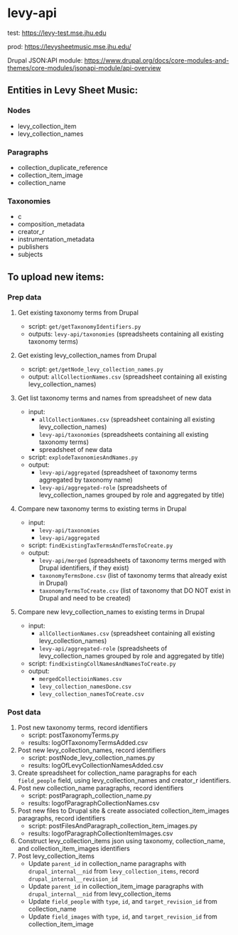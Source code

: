 # levy-api

test: https://levy-test.mse.jhu.edu

prod: https://levysheetmusic.mse.jhu.edu/


Drupal JSON:API module: https://www.drupal.org/docs/core-modules-and-themes/core-modules/jsonapi-module/api-overview

## Entities in Levy Sheet Music:

### Nodes
- levy_collection_item
- levy_collection_names

### Paragraphs
 - collection_duplicate_reference
 - collection_item_image
 - collection_name

### Taxonomies
 - c
 - composition_metadata
 - creator_r
 - instrumentation_metadata
 - publishers
 - subjects

## To upload new items:

### Prep data
1. Get existing taxonomy terms from Drupal
    - script: `get/getTaxonomyIdentifiers.py`
    - outputs: `levy-api/taxonomies` (spreadsheets containing all existing taxonomy terms)
2. Get existing levy_collection_names from Drupal
    - script: `get/getNode_levy_collection_names.py`
    - output: `allCollectionNames.csv` (spreadsheet containing all existing levy_collection_names)
3. Get list taxonomy terms and names from spreadsheet of new data
    - input:
        - `allCollectionNames.csv` (spreadsheet containing all existing levy_collection_names)
        - `levy-api/taxonomies` (spreadsheets containing all existing taxonomy terms)
        - spreadsheet of new data
    - script: `explodeTaxonomiesAndNames.py`
    - output:
        - `levy-api/aggregated` (spreadsheet of taxonomy terms aggregated by taxonomy name)
        - `levy-api/aggregated-role` (spreadsheets of levy_collection_names grouped by role and aggregated by title)
4. Compare new taxonomy terms to existing terms in Drupal
    - input:
        - `levy-api/taxonomies`
        - `levy-api/aggregated`
    - script: `findExistingTaxTermsAndTermsToCreate.py`
    - output:
        - `levy-api/merged` (spreadsheets of taxonomy terms merged with Drupal identifiers, if they exist)
        - `taxonomyTermsDone.csv` (list of taxonomy terms that already exist in Drupal)
        - `taxonomyTermsToCreate.csv` (list of taxonomy that DO NOT exist in Drupal and need to be created)

5. Compare new levy_collection_names to existing terms in Drupal
    - input:
        - `allCollectionNames.csv` (spreadsheet containing all existing levy_collection_names)
        - `levy-api/aggregated-role` (spreadsheets of levy_collection_names grouped by role and aggregated by title)
    - script: `findExistingCollNamesAndNamesToCreate.py`
    - output:
        - `mergedCollectioinNames.csv`
        - `levy_collection_namesDone.csv`
        - `levy_collection_namesToCreate.csv`

### Post data
1. Post new taxonomy terms, record identifiers
    - script: postTaxonomyTerms.py
    - results: logOfTaxonomyTermsAdded.csv
2. Post new levy_collection_names, record identifiers
    - script: postNode_levy_collection_names.py
    - results: logOfLevyCollectionNamesAdded.csv
3. Create spreadsheet for collection_name paragraphs for each `field_people` field, using levy_collection_names and creator_r identifiers.
4. Post new collection_name paragraphs, record identifiers
    - script: postParagraph_collection_name.py
    - results: logofParagraphCollectionNames.csv
5. Post new files to Drupal site & create associated collection_item_images paragraphs, record identifiers
    - script: postFilesAndParagraph_collection_item_images.py
    - results: logofParagraphCollectionItemImages.csv
6. Construct levy_collection_items json using taxonomy, collection_name, and collection_item_images identifiers
7. Post levy_collection_items
    - Update `parent_id` in collection_name paragraphs with `drupal_internal__nid` from `levy_collection_items`, record `drupal_internal__revision_id`
    - Update `parent_id` in collection_item_image paragraphs with `drupal_internal__nid` from levy_collection_items
    - Update `field_people` with `type`, `id`, and `target_revision_id` from collection_name
    - Update `field_images` with `type`, `id`, and `target_revision_id` from collection_item_image
